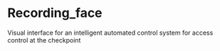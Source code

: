 # Recording_face

Visual interface for an intelligent automated control system for access control at the checkpoint
